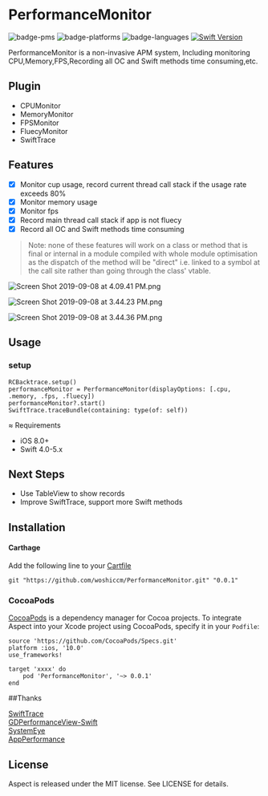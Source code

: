 # PerformanceMonitor

![badge-pms](https://img.shields.io/badge/languages-Swift|ObjC-orange.svg)
![badge-platforms](https://img.shields.io/cocoapods/p/RCBacktrace.svg?style=flat)
![badge-languages](https://img.shields.io/badge/supports-Carthage|CocoaPods|SwiftPM-green.svg)
[![Swift Version](https://img.shields.io/badge/Swift-4.0--5.0.x-F16D39.svg?style=flat)](https://developer.apple.com/swift)

PerformanceMonitor is a non-invasive APM system, Including monitoring CPU,Memory,FPS,Recording all OC and Swift methods time consuming,etc.

## Plugin
* CPUMonitor
* MemoryMonitor
* FPSMonitor
* FluecyMonitor
* SwiftTrace

## Features

- [x] Monitor cup usage, record current thread call stack if the usage rate exceeds 80%
- [x] Monitor memory usage
- [x] Monitor fps
- [x] Record main thread call stack if app is not fluecy
- [x] Record all OC and Swift methods time consuming  

>Note: none of these features will work on a class or method that is final or internal in a module compiled with whole module optimisation as the dispatch of the method will be "direct" i.e. linked to a symbol at the call site rather than going through the class' vtable.

![Screen Shot 2019-09-08 at 4.09.41 PM.png](https://upload-images.jianshu.io/upload_images/2086987-4fec99a35eac32c5.png?imageMogr2/auto-orient/strip%7CimageView2/2/w/1240)

![Screen Shot 2019-09-08 at 3.44.23 PM.png](https://upload-images.jianshu.io/upload_images/2086987-e6a741cedc62c567.png?imageMogr2/auto-orient/strip%7CimageView2/2/w/1240)

![Screen Shot 2019-09-08 at 3.44.36 PM.png](https://upload-images.jianshu.io/upload_images/2086987-b51bcdc2dd41dfa1.png?imageMogr2/auto-orient/strip%7CimageView2/2/w/1240)

## Usage

### setup

```
RCBacktrace.setup()
performanceMonitor = PerformanceMonitor(displayOptions: [.cpu, .memory, .fps, .fluecy])
performanceMonitor?.start()
SwiftTrace.traceBundle(containing: type(of: self))

```



≈ Requirements

- iOS 8.0+
- Swift 4.0-5.x

## Next Steps

* Use TableView to show records
* Improve SwiftTrace, support more Swift methods

## Installation

#### Carthage
Add the following line to your [Cartfile](https://github.com/carthage/carthage)

```
git "https://github.com/woshiccm/PerformanceMonitor.git" "0.0.1"
```

### CocoaPods
[CocoaPods](https://cocoapods.org) is a dependency manager for Cocoa projects. To integrate Aspect into your Xcode project using CocoaPods, specify it in your `Podfile`:

```
source 'https://github.com/CocoaPods/Specs.git'
platform :ios, '10.0'
use_frameworks!

target 'xxxx' do
    pod 'PerformanceMonitor', '~> 0.0.1'
end

```

##Thanks

[SwiftTrace](https://github.com/johnno1962/SwiftTrace)  
[GDPerformanceView-Swift](https://github.com/dani-gavrilov/GDPerformanceView-Swift)  
[SystemEye](https://github.com/zixun/SystemEye)  
[AppPerformance](https://github.com/SilongLi/AppPerformance)  

## License

Aspect is released under the MIT license. See LICENSE for details.
